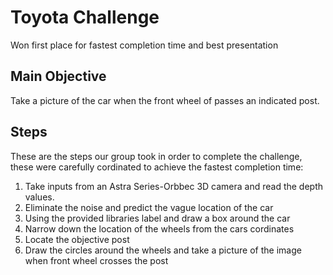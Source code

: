 # Toyota Challenge
Won first place for fastest completion time and best presentation 

## Main Objective
Take a picture of the car when the front wheel of passes an indicated post.

## Steps
These are the steps our group took in order to complete the challenge, these were carefully cordinated to achieve the fastest completion time:
1. Take inputs from an Astra Series-Orbbec 3D camera and read the depth values.
2. Eliminate the noise and predict the vague location of the car
4. Using the provided libraries label and draw a box around the car
5. Narrow down the location of the wheels from the cars cordinates
6. Locate the objective post
7. Draw the circles around the wheels and take a picture of the image when front wheel crosses the post
